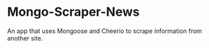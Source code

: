 # Mongo-Scraper-News
An app that uses Mongoose and Cheerio to scrape information from another site.
